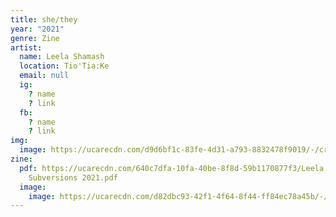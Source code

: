 ```yaml
---
title: she/they
year: "2021"
genre: Zine
artist:
  name: Leela Shamash
  location: Tio'Tia:Ke
  email: null
  ig:
    ? name
    ? link
  fb:
    ? name
    ? link
img:
  image: https://ucarecdn.com/d9d6bf1c-83fe-4d31-a793-8832478f9019/-/crop/691x922/1,0/-/preview/unnamed-2.jpg
zine:
  pdf: https://ucarecdn.com/640c7dfa-10fa-40be-8f8d-59b1170877f3/Leela Shamash
    Subversions 2021.pdf
  image:
    image: https://ucarecdn.com/d82dbc93-42f1-4f64-8f44-ff84ec78a45b/-/crop/691x922/4,0/-/preview/unnamed-2.jpg
---
```

